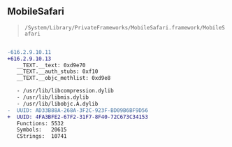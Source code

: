 ## MobileSafari

> `/System/Library/PrivateFrameworks/MobileSafari.framework/MobileSafari`

```diff

-616.2.9.10.11
+616.2.9.10.13
   __TEXT.__text: 0xd9e70
   __TEXT.__auth_stubs: 0xf10
   __TEXT.__objc_methlist: 0xd9e8

   - /usr/lib/libcompression.dylib
   - /usr/lib/libmis.dylib
   - /usr/lib/libobjc.A.dylib
-  UUID: AD33B88A-268A-3F2C-923F-BD09B6BF9D56
+  UUID: 4FA3BFE2-67F2-31F7-8F40-72C673C34153
   Functions: 5532
   Symbols:   20615
   CStrings:  10741

```
